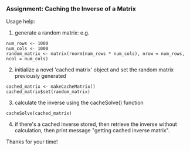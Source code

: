 ### Assignment: Caching the Inverse of a Matrix

Usage help:
1. generate a random matrix:
e.g.
```
num_rows <- 1000
num_cols <- 1000
random_matrix <- matrix(rnorm(num_rows * num_cols), nrow = num_rows, ncol = num_cols)
```

2. initialize a novel 'cached matrix' object and set the random matrix previously generated
```
cached_matrix <- makeCacheMatrix()
cached_matrix$set(random_matrix)
```

3. calculate the inverse using the cacheSolve() function
```
cacheSolve(cached_matrix)
```
4. if there's a cached inverse stored, then retrieve the inverse without calculation, then
print message "getting cached inverse matrix".

Thanks for your time!
